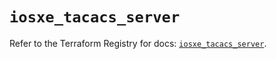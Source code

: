 # `iosxe_tacacs_server`

Refer to the Terraform Registry for docs: [`iosxe_tacacs_server`](https://registry.terraform.io/providers/ciscodevnet/iosxe/0.9.3/docs/resources/tacacs_server).
